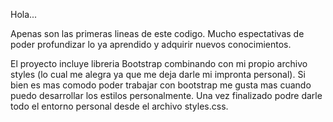 Hola...

Apenas son las primeras lineas de este codigo. Mucho espectativas de poder profundizar lo ya aprendido y adquirir nuevos conocimientos.

El proyecto incluye libreria Bootstrap combinando con mi propio archivo styles (lo cual me alegra ya que me deja darle mi impronta personal). Si bien es mas comodo poder trabajar con bootstrap me gusta mas cuando puedo desarrollar los estilos personalmente. Una vez finalizado podre darle todo el entorno personal desde el archivo styles.css.